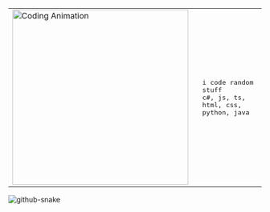
<table align="center">
  <tr>
    <td style="vertical-align: middle;">
      <img src="https://art.pixilart.com/sr20cb1e208e634.gif" width="350" alt="Coding Animation">
    </td>
    <td style="padding-left: 20px; vertical-align: middle;">
      <samp>
        i code random stuff
        <br>
        c#, js, ts, html, css, python, java
      </samp>
    </td>
  </tr>
</table>
  <picture>
    <img alt="github-snake" src="https://raw.githubusercontent.com/LorenzoZ-DEV/LorenzoZ-DEV/refs/heads/output/github-contribution-grid-snake-dark.svg" />
  </picture>
